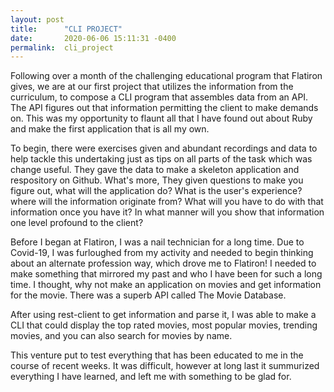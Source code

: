 ```yaml
---
layout: post
title:      "CLI PROJECT"
date:       2020-06-06 15:11:31 -0400
permalink:  cli_project
---
```



Following over a month of the challenging educational program that Flatiron gives, we are at our first project that utilizes the information from the curriculum, to compose a CLI program that assembles data from an API. The API figures out that information permitting the client to make demands on. This was my opportunity to flaunt all that I have found out about Ruby and make the first application that is all my own. 

 

To begin, there were exercises given and abundant recordings and data to help tackle this undertaking just as tips on all parts of the task which was change useful. They gave the data to make a skeleton application and respository on Github. What's more, They given questions to make you figure out, what will the application do? What is the user's experience? where will the information originate from? What will you have to do with that information once you have it? In what manner will you show that information one level profound to the client?  

  

Before I began at Flatiron, I was a nail technician for a long time. Due to Covid-19, I was furloughed from my activity and needed to begin thinking about an alternate profession way, which drove me to Flatiron! I needed to make something that mirrored my past and who I have been for such a long time. I thought, why not make an application on movies and get information for the movie. There was a superb API called The Movie Database. 

  

After using rest-client to get information and parse it, I was able to make a CLI that could display the top rated movies, most popular movies, trending movies, and you can also search for movies by name.  

  

 This venture put to test everything that has been educated to me in the course of recent weeks. It was difficult, however at long last it summurized everything I have learned, and left me with something to be glad for. 
